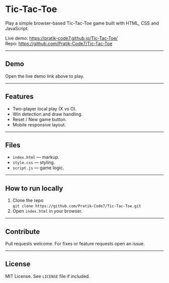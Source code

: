 # Tic-Tac-Toe

Play a simple browser-based Tic-Tac-Toe game built with HTML, CSS and JavaScript.

Live demo: https://pratik-code7.github.io/Tic-Tac-Toe/  
Repo: https://github.com/Pratik-Code7/Tic-Tac-Toe

---

## Demo

Open the live demo link above to play.

---

## Features

- Two-player local play (X vs O).
- Win detection and draw handling.
- Reset / New game button.
- Mobile responsive layout.

---

## Files

- `index.html` — markup.
- `style.css` — styling.
- `script.js` — game logic.

---

## How to run locally

1. Clone the repo  
   `git clone https://github.com/Pratik-Code7/Tic-Tac-Toe.git`  
2. Open `index.html` in your browser.

---

## Contribute

Pull requests welcome. For fixes or feature requests open an issue.

---

## License

MIT License. See `LICENSE` file if included.
